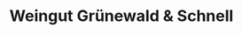 ---
title: "Weingut Grünewald & Schnell"
url: /worms/weingut-gruenewald-und-schnell/
shop: Getränke
---